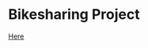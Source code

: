 # Bikesharing Project
<a href="https://public.tableau.com/app/profile/noor.al.kubati/viz/Challenge15_16776484022280/Story1?publish=yes"> Here </a>
